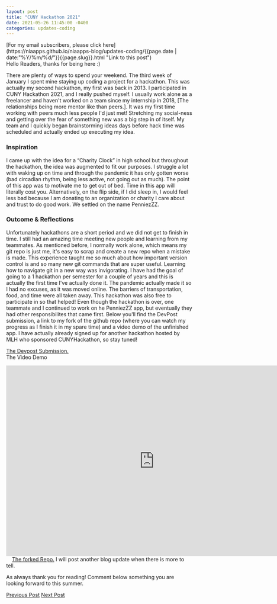 ```yaml
---
layout: post
title: "CUNY Hackathon 2021"
date: 2021-05-26 11:45:00 -0400
categories: updates-coding
---
```


 <meta name="description" content="Blog post about my experience at CUNYHackathon, and the app my team made PenniezzZ">
<!-- Need to copy/paste to each post: Don't forget to change updates-personal or updates-coding-->
<div class="feed" markdown="1">
 [For my email subscribers, please click here](https://niaapps.github.io/niaapps-blog/updates-coding/{{page.date | date:"%Y/%m/%d/"}}{{page.slug}}.html "Link to this post")
</div>
Hello Readers, thanks for being here :)

There are plenty of ways to spend your weekend. The third week of January I spent mine staying up coding a project for a hackathon. This was actually my second hackathon, my first was back in 2013. I participated in CUNY Hackathon 2021, and I really pushed myself. I usually work alone as a freelancer and haven't worked on a team since my internship in 2018, [The relationships being more mentor like than peers.]. It was my first time working with peers much less people I'd just met! Stretching my social-ness and getting over the fear of something new was a big step in of itself. My team and I quickly began brainstorming ideas days before hack time was scheduled and actually ended up executing my idea. 

### Inspiration
I came up with the idea for a “Charity Clock” in high school but throughout the hackathon, the idea was augmented to fit our purposes. I struggle a lot with waking up on time and through the pandemic it has only gotten worse (bad circadian rhythm, being less active, not going out as much). The point of this app was to motivate me to get out of bed. Time in this app will literally cost you. Alternatively, on the flip side, if I did sleep in, I would feel less bad because I am donating to an organization or charity I care about and trust to do good work. We settled on the name PenniezZZ. 

### Outcome & Reflections
Unfortunately hackathons are a short period and we did not get to finish in time. I still had an amazing time meeting new people and learning from my teammates. As mentioned before, I normally work alone, which means my git repo is just me, it's easy to scrap and create a new repo when a mistake is made. This experience taught me so much about how important version control is and so many new git commands that are super useful. Learning how to navigate git in a new way was invigorating. I have had the goal of going to a 1 hackathon per semester for a couple of years and this is actually the first time I've actually done it. The pandemic actually made it so I had no excuses, as it was moved online. The barriers of transportation, food, and time were all taken away. This hackathon was also free to participate in so that helped! Even though the hackathon is over, one teammate and I continued to work on he PenniezZZ app, but eventually they had other responsibilites that came first. Below you'll find the DevPost submission, a link to my fork of the github repo (where you can watch my progress as I finish it in my spare time) and a video demo of the unfinished app. I have actually already signed up for another hackathon hosted by MLH who sponsored CUNYHackathon, so stay tuned!

<a href="https://devpost.com/software/penniezzz" target="_blank" title="">The Devpost Submission.</a>
&nbsp;&nbsp;&nbsp;
<br/>
The Video Demo
<iframe width="800" height="515" src="https://www.youtube.com/embed/v0B23h4Uue4" title="YouTube video player" frameborder="0" allow="accelerometer; autoplay; clipboard-write; encrypted-media; gyroscope; picture-in-picture" allowfullscreen></iframe>
&nbsp;&nbsp;&nbsp;
<a href="https://github.com/niaapps/penniezzz" target="_blank" title="">The forked Repo.</a> I will post another blog update when there is more to tell.

As always thank you for reading! Comment below something you are looking forward to this summer.


<div class="button-post">
    <a href="https://niaapps.github.io/niaapps-blog/updates-coding/2020/08/17/JavaScript-Adventure.html" class="post-button" id="button-nxt">Previous Post</a>
     <a href="https://niaapps.github.io/niaapps-blog/updates-personal/2021/06/02/Culture-Dip.html" class="post-button" id="button-nxt">Next Post</a>
  </div>
